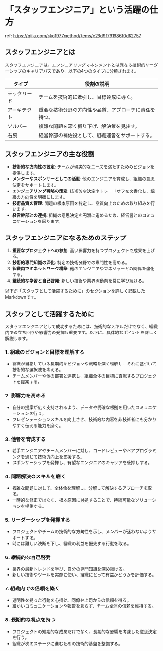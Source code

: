 # 「スタッフエンジニア」という活躍の仕方

ref: <https://qiita.com/oko1977method/items/e26d9f791986f0d82757>

## スタッフエンジニアとは

スタッフエンジニアは、エンジニアリングマネジメントとは異なる技術的リーダーシップのキャリアパスであり、以下の4つのタイプに分類されます。

| タイプ       | 役割の説明                                                                                   |
|--------------|--------------------------------------------------------------------------------------------|
| テックリード   | チームを技術的に牽引し、目標達成に導く。                                                   |
| アーキテクト   | 重要な技術分野の方向性や品質、アプローチに責任を持つ。                                     |
| ソルバー       | 複雑な問題を深く掘り下げ、解決策を見出す。                                                 |
| 右腕           | 経営幹部の補佐役として、組織運営をサポートする。                                           |

## スタッフエンジニアの主な役割

- **技術的な方向性の設定**: チームが現実的なニーズを満たすためのビジョンを提供します。
- **メンターやスポンサーとしての活動**: 他のエンジニアを育成し、組織の意思決定をサポートします。
- **エンジニアリング戦略の策定**: 技術的な決定やトレードオフを文書化し、組織の方向性を明確にします。
- **技術品質の管理**: 問題の根本原因を特定し、品質向上のための取り組みを行います。
- **経営幹部との連携**: 組織の意思決定を円滑に進めるため、経営層とのコミュニケーションを図ります。

## スタッフエンジニアになるためのステップ

1. **重要なプロジェクトへの参加**: 高い影響力を持つプロジェクトで成果を上げる。
2. **技術的専門知識の深化**: 特定の技術分野での専門性を高める。
3. **組織内でのネットワーク構築**: 他のエンジニアやマネジャーとの関係を強化する。
4. **継続的な学習と自己啓発**: 新しい技術や業界の動向を常に学び続ける。

以下が「スタッフとして活躍するために」のセクションを詳しく記載したMarkdownです。

## スタッフとして活躍するために

スタッフエンジニアとして成功するためには、技術的なスキルだけでなく、組織内での立ち回りや影響力の発揮も重要です。以下に、具体的なポイントを詳しく解説します。

### 1. **組織のビジョンと目標を理解する**

- 組織が目指している長期的なビジョンや戦略を深く理解し、それに基づいて技術的な選択肢を考える。
- チームメンバーや他の部署と連携し、組織全体の目標に貢献するプロジェクトを提案する。

### 2. **影響力を高める**

- 自分の提案が広く支持されるよう、データや明確な根拠を用いたコミュニケーションを行う。
- プレゼンテーションスキルを向上させ、技術的な内容を非技術者にも分かりやすく伝える能力を磨く。

### 3. **他者を育成する**

- 若手エンジニアやチームメンバーに対し、コードレビューやペアプログラミングを通じて技術力向上を支援する。
- スポンサーシップを発揮し、有望なエンジニアのキャリアを後押しする。

### 4. **問題解決のスキルを磨く**

- 複雑な問題に対して、全体像を理解し、分解して解決するアプローチを取る。
- 一時的な修正ではなく、根本原因に対処することで、持続可能なソリューションを提供する。

### 5. **リーダーシップを発揮する**

- プロジェクトやチームの技術的な方向性を示し、メンバーが迷わないようサポートする。
- 時には難しい決断を下し、組織の利益を優先する行動を取る。

### 6. **継続的な自己啓発**

- 業界の最新トレンドを学び、自分の専門知識を深め続ける。
- 新しい技術やツールを実際に使い、組織にとって有益かどうかを評価する。

### 7. **組織内での信頼を築く**

- 透明性を持った行動を心掛け、同僚や上司からの信頼を得る。
- 細かいコミュニケーションや報告を怠らず、チーム全体の信頼を維持する。

### 8. **長期的な視点を持つ**

- プロジェクトの短期的な成果だけでなく、長期的な影響を考慮した意思決定を行う。
- 組織が次のステージに進むための技術的基盤を整備する。
